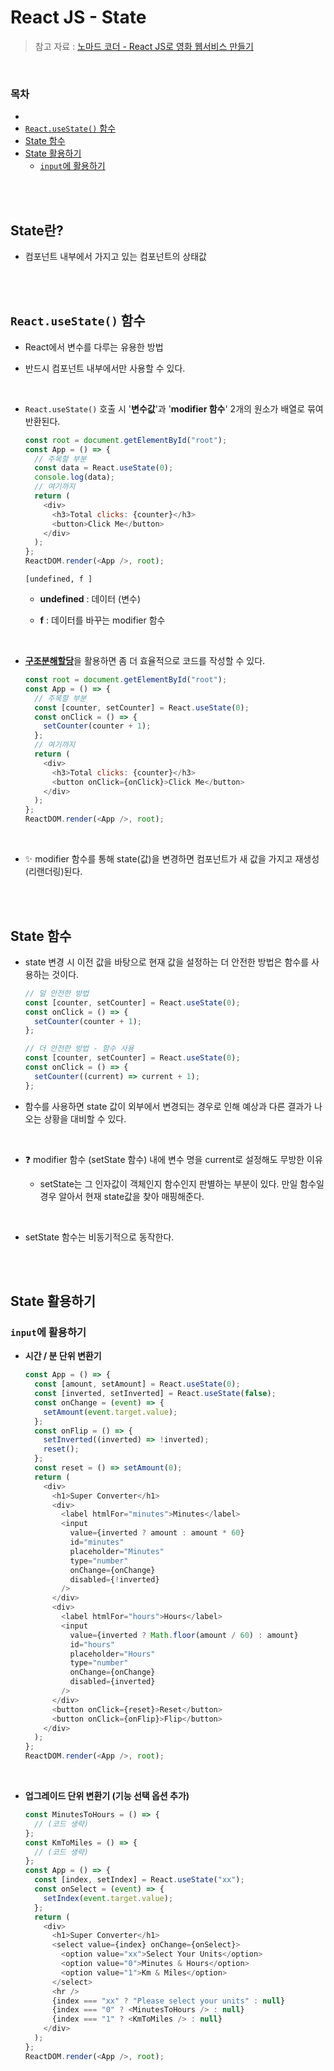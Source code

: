# React JS - State

> 참고 자료 : <a href="https://nomadcoders.co/react-for-beginners">노마드 코더 - React JS로 영화 웹서비스 만들기</a>

<br/>

### 목차

- <a href=""></a>
- <a href="https://github.com/SangYoonLee1231/TIL/blob/main/React%20JS/react_state.md#reactusestate-%ED%95%A8%EC%88%98"><code>React.useState()</code> 함수</a>
- <a href="https://github.com/SangYoonLee1231/TIL/blob/main/React%20JS/react_state.md#state-%ED%95%A8%EC%88%98">State 함수</a>
- <a href="https://github.com/SangYoonLee1231/TIL/blob/main/React%20JS/react_state.md#state-%ED%99%9C%EC%9A%A9%ED%95%98%EA%B8%B0">State 활용하기</a>
  - <a href="https://github.com/SangYoonLee1231/TIL/blob/main/React%20JS/react_state.md#input%EC%97%90-%ED%99%9C%EC%9A%A9%ED%95%98%EA%B8%B0"><code>input</code>에 활용하기</a>

<br/><br/>

## State란?

- 컴포넌트 내부에서 가지고 있는 컴포넌트의 상태값

<br/><br/>

## <code>React.useState()</code> 함수

- React에서 변수를 다루는 유용한 방법

- 반드시 컴포넌트 내부에서만 사용할 수 있다.

<br/>

- <code>React.useState()</code> 호출 시 '<strong>변수값</strong>'과 '<strong>modifier 함수</strong>' 2개의 원소가 배열로 묶여 반환된다.

  ```javascript
  const root = document.getElementById("root");
  const App = () => {
    // 주목할 부분
    const data = React.useState(0);
    console.log(data);
    // 여기까지
    return (
      <div>
        <h3>Total clicks: {counter}</h3>
        <button>Click Me</button>
      </div>
    );
  };
  ReactDOM.render(<App />, root);
  ```

  ```
  [undefined, f ]
  ```

  - <strong>undefined</strong> : 데이터 (변수)

  - <strong>f</strong> : 데이터를 바꾸는 modifier 함수

<br/>

- <strong><a href="https://github.com/SangYoonLee1231/TIL/blob/main/JavaScript/javascript_piece_info.md#%EA%B5%AC%EC%A1%B0-%EB%B6%84%ED%95%B4-%ED%95%A0%EB%8B%B9">구조분해할당</a></strong>을 활용하면 좀 더 효율적으로 코드를 작성할 수 있다.

  ```javascript
  const root = document.getElementById("root");
  const App = () => {
    // 주목할 부분
    const [counter, setCounter] = React.useState(0);
    const onClick = () => {
      setCounter(counter + 1);
    };
    // 여기까지
    return (
      <div>
        <h3>Total clicks: {counter}</h3>
        <button onClick={onClick}>Click Me</button>
      </div>
    );
  };
  ReactDOM.render(<App />, root);
  ```

<br/>

- ✨ modifier 함수를 통해 state(값)을 변경하면 컴포넌트가 새 값을 가지고 재생성(리랜더링)된다.

<br/><br/>

## State 함수

- state 변경 시 이전 값을 바탕으로 현재 값을 설정하는 더 안전한 방법은 함수를 사용하는 것이다.

  ```javascript
  // 덜 안전한 방법
  const [counter, setCounter] = React.useState(0);
  const onClick = () => {
    setCounter(counter + 1);
  };
  ```

  ```javascript
  // 더 안전한 방법 - 함수 사용
  const [counter, setCounter] = React.useState(0);
  const onClick = () => {
    setCounter((current) => current + 1);
  };
  ```

- 함수를 사용하면 state 값이 외부에서 변경되는 경우로 인해 예상과 다른 결과가 나오는 상황을 대비할 수 있다.

<br/>

- ❓ modifier 함수 (setState 함수) 내에 변수 명을 current로 설정해도 무방한 이유

  - setState는 그 인자값이 객체인지 함수인지 판별하는 부분이 있다. 만일 함수일 경우 알아서 현재 state값을 찾아 매핑해준다.

<br/>

- setState 함수는 비동기적으로 동작한다.

<br/><br/>

## State 활용하기

### <code>input</code>에 활용하기

- <strong>시간 / 분 단위 변환기</strong>

  ```javascript
  const App = () => {
    const [amount, setAmount] = React.useState(0);
    const [inverted, setInverted] = React.useState(false);
    const onChange = (event) => {
      setAmount(event.target.value);
    };
    const onFlip = () => {
      setInverted((inverted) => !inverted);
      reset();
    };
    const reset = () => setAmount(0);
    return (
      <div>
        <h1>Super Converter</h1>
        <div>
          <label htmlFor="minutes">Minutes</label>
          <input
            value={inverted ? amount : amount * 60}
            id="minutes"
            placeholder="Minutes"
            type="number"
            onChange={onChange}
            disabled={!inverted}
          />
        </div>
        <div>
          <label htmlFor="hours">Hours</label>
          <input
            value={inverted ? Math.floor(amount / 60) : amount}
            id="hours"
            placeholder="Hours"
            type="number"
            onChange={onChange}
            disabled={inverted}
          />
        </div>
        <button onClick={reset}>Reset</button>
        <button onClick={onFlip}>Flip</button>
      </div>
    );
  };
  ReactDOM.render(<App />, root);
  ```

<br/>

- <strong>업그레이드 단위 변환기 (기능 선택 옵션 추가)</strong>

  ```javascript
  const MinutesToHours = () => {
    // (코드 생략)
  };
  const KmToMiles = () => {
    // (코드 생략)
  };
  const App = () => {
    const [index, setIndex] = React.useState("xx");
    const onSelect = (event) => {
      setIndex(event.target.value);
    };
    return (
      <div>
        <h1>Super Converter</h1>
        <select value={index} onChange={onSelect}>
          <option value="xx">Select Your Units</option>
          <option value="0">Minutes & Hours</option>
          <option value="1">Km & Miles</option>
        </select>
        <hr />
        {index === "xx" ? "Please select your units" : null}
        {index === "0" ? <MinutesToHours /> : null}
        {index === "1" ? <KmToMiles /> : null}
      </div>
    );
  };
  ReactDOM.render(<App />, root);
  ```
